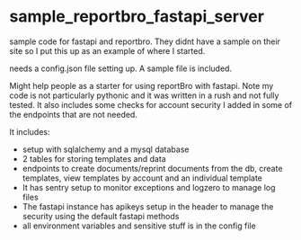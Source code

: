 # sample_reportbro_fastapi_server

sample code for fastapi and reportbro. They didnt have a sample on their site so I put this up as an example of where I started.

needs a config.json file setting up. A sample file is included. 

Might help people as a starter for using reportBro with fastapi. Note my code is not particularly pythonic and it was written in a rush and not fully tested. It also includes some checks for account security I added in some of the endpoints that are not needed.

It includes:

- setup with sqlalchemy and a mysql database
- 2 tables for storing templates and data
- endpoints to create documents/reprint documents from the db, create templates, view templates by account and an individual template
- It has sentry setup to monitor exceptions and logzero to manage log files
- The fastapi instance has apikeys setup in the header to manage the security using the default fastapi methods
- all environment variables and sensitive stuff is in the config file
